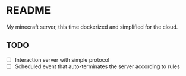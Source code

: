 # README

My minecraft server, this time dockerized and simplified for the cloud.

## TODO

- [ ] Interaction server with simple protocol
- [ ] Scheduled event that auto-terminates the server according to rules
